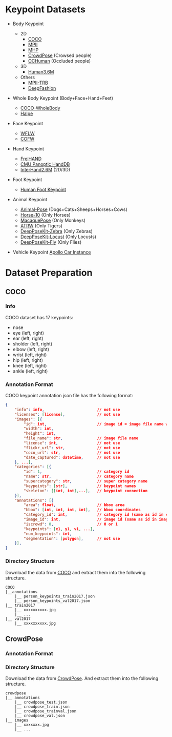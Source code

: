 # Keypoint Datasets

* Body Keypoint
    * 2D
        * [COCO](https://cocodataset.org/#home)
        * [MPII](http://human-pose.mpi-inf.mpg.de/)
        * [MHP](https://lv-mhp.github.io/)
        * [CrowdPose](https://github.com/Jeff-sjtu/CrowdPose) (Crowsed people)
        * [OCHuman](https://github.com/liruilong940607/OCHumanApi) (Occluded people)
    * 3D
        * [Human3.6M](http://vision.imar.ro/human3.6m/description.php)
    * Others
        * [MPII-TRB](https://github.com/kennymckormick/Triplet-Representation-of-human-Body)
        * [DeepFashion](http://mmlab.ie.cuhk.edu.hk/projects/DeepFashion/LandmarkDetection.html)

* Whole Body Keypoint (Body+Face+Hand+Feet)
    * [COCO-WholeBody](https://github.com/jin-s13/COCO-WholeBody/)
    * [Halpe](https://github.com/Fang-Haoshu/Halpe-FullBody)

* Face Keypoint
    * [WFLW](https://wywu.github.io/projects/LAB/WFLW.html)
    * [COFW](http://www.vision.caltech.edu/xpburgos/ICCV13/)

* Hand Keypoint
    * [FreiHAND](https://lmb.informatik.uni-freiburg.de/projects/freihand/)
    * [CMU Panoptic HandDB](http://domedb.perception.cs.cmu.edu/handdb.html)
    * [InterHand2.6M](https://mks0601.github.io/InterHand2.6M/) (2D/3D)

* Foot Keypoint
    * [Human Foot Keypoint](https://cmu-perceptual-computing-lab.github.io/foot_keypoint_dataset/)

* Animal Keypoint
    * [Animal-Pose](https://sites.google.com/view/animal-pose/) (Dogs+Cats+Sheeps+Horses+Cows)
    * [Horse-10](http://www.mackenziemathislab.org/horse10) (Only Horses)
    * [MacaquePose](http://www.pri.kyoto-u.ac.jp/datasets/macaquepose/index.html) (Only Monkeys)
    * [ATRW](https://cvwc2019.github.io/challenge.html) (Only Tigers)
    * [DeepPoseKit-Zebra](https://github.com/jgraving/DeepPoseKit-Data/tree/master/datasets/zebra) (Only Zebras)
    * [DeepPoseKit-Locust](https://github.com/jgraving/DeepPoseKit-Data/tree/master/datasets/locust) (Only Locusts)
    * [DeepPoseKit-Fly](https://github.com/jgraving/DeepPoseKit-Data/tree/master/datasets/fly) (Only Flies)

* Vehicle Keypoint
    [Apollo Car Instance](http://apolloscape.auto/car_instance.html)



# Dataset Preparation

## COCO

### Info

COCO dataset has 17 keypoints:
* nose
* eye (left, right)
* ear (left, right)
* sholder (left, right)
* elbow (left, right)
* wrist (left, right)
* hip (left, right)
* knee (left, right)
* ankle (left, right)

### Annotation Format

COCO keypoint annotation json file has the following format:

```json
{
    "info": info,                       // not use
    "licenses": [license],              // not use
    "images": [{
        "id": int,                      // image id = image file name w/o 0's
        "width": int,
        "height": int,
        "file_name": str,               // image file name
        "license": int,                 // not use
        "flickr_url": str,              // not use
        "coco_url": str,                // not use
        "date_captured": datetime,      // not use
    }, ...],
    "categories": [{
        "id": 1,                        // category id
        "name": str,                    // category name
        "supercategory": str,           // super category name
        "keypoints": [str],             // keypoint names
        "skeleton": [[int, int],...],   // keypoint connection
    }],
    "annotations": [{
        "area": float,                  // bbox area
        "bbox": [int, int, int, int],   // bbox coordinates
        "category_id": int,             // category id (same as id in categories)
        "image_id": int,                // image id (same as id in images)
        "iscrowd": 0,                   // 0 or 1
        "keypoints": [x1, y1, v1, ...], 
        "num_keypoints": int,
        "segmentation": [polygon],      // not use
    }],
}
```

### Directory Structure

Download the data from [COCO](https://cocodataset.org/#home) and extract them into the following structure.

```
COCO
|__annotations
    |__ person_keypoints_train2017.json
    |__ person_keypoints_val2017.json
|__ train2017
    |__ xxxxxxxxxx.jpg
    |__ ...
|__ val2017
    |__ xxxxxxxxxx.jpg
```

## CrowdPose

### Annotation Format

### Directory Structure

Download the data from [CrowdPose](https://github.com/Jeff-sjtu/CrowdPose). And extract them into the following structure.

```
crowdpose
|__ annotations
    |__ crowdpose_test.json
    |__ crowdpose_train.json
    |__ crowdpose_trainval.json
    |__ crowdpose_val.json
|__ images
    |__ xxxxxxx.jpg
    |__ ...
```